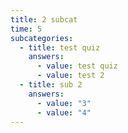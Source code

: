 ```yaml
---
title: 2 subcat
time: 5
subcategories:
  - title: test quiz
    answers:
      - value: test quiz
      - value: test 2
  - title: sub 2
    answers:
      - value: "3"
      - value: "4"
---
```

